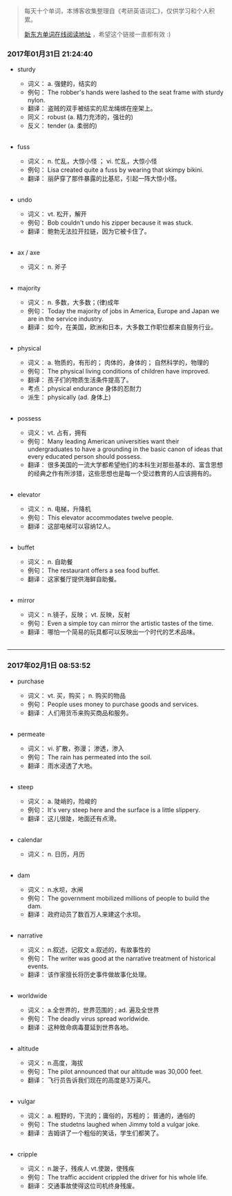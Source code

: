 > 每天十个单词，本博客收集整理自《考研英语词汇》，仅供学习和个人积累。
>
> [新东方单词在线阅读地址](http://download.dogwood.com.cn/online/kychlx/iPhone.html) ，希望这个链接一直都有效 :)

### 2017年01月31日 21:24:40

- sturdy
  * 词义：  a. 强健的，结实的
  * 例句：  The robber's hands were lashed to the seat frame with sturdy nylon.
  * 翻译：  盗贼的双手被结实的尼龙绳绑在座架上。
  * 同义：  robust (a. 精力充沛的，强壮的)
  * 反义：  tender (a. 柔弱的)
  <br>

- fuss
  * 词义：  n. 忙乱，大惊小怪 ； vi. 忙乱，大惊小怪
  * 例句：  Lisa created quite a fuss by wearing that skimpy bikini.
  * 翻译：  丽萨穿了那件暴露的比基尼，引起一阵大惊小怪。
  <br>

- undo
  * 词义：  vt. 松开，解开
  * 例句：  Bob couldn't undo his zipper because it was stuck.
  * 翻译：  鲍勃无法拉开拉链，因为它被卡住了。
  <br>

- ax / axe
  * 词义：  n. 斧子
  <br>

- majority
  * 词义：  n. 多数，大多数；(律)成年
  * 例句：  Today the majority of jobs in America, Europe and Japan we are in the service industry.
  * 翻译：  如今，在美国，欧洲和日本，大多数工作职位都来自服务行业。
  <br>

- physical
  * 词义：  a. 物质的，有形的； 肉体的，身体的； 自然科学的，物理的
  * 例句：  The physical living conditions of children have improved.
  * 翻译：  孩子们的物质生活条件提高了。
  * 考点：  physical endurance 身体的忍耐力
  * 派生：  physically (ad. 身体上)
  <br>

- possess
  * 词义：  vt. 占有，拥有
  * 例句：  Many leading American universities want their undergraduates to have a grounding in the basic canon of ideas that
            every educated person should possess.
  * 翻译：  很多美国的一流大学都希望他们的本科生对那些基本的、富含思想的经典之作有所涉猎，这些思想也是每一个受过教育的人应该拥有的。
  <br>

- elevator
  * 词义：  n. 电梯，升降机
  * 例句：  This elevator accommodates twelve people.
  * 翻译：  这部电梯可以容纳12人。
  <br>

- buffet
  * 词义：  n. 自助餐
  * 例句：  The restaurant offers a sea food buffet.
  * 翻译：  这家餐厅提供海鲜自助餐。
  <br>

- mirror
  * 词义：  n.镜子，反映； vt. 反映，反射
  * 例句：  Even a simple toy can mirror the artistic tastes of the time.
  * 翻译：  哪怕一个简易的玩具都可以反映出一个时代的艺术品味。
  <br>

---
### 2017年02月1日 08:53:52

- purchase
  * 词义：  vt. 买，购买； n. 购买的物品
  * 例句：  People uses money to purchase goods and services.
  * 翻译：  人们用货币来购买商品和服务。
  <br>

- permeate
  * 词义：  vi. 扩散，弥漫； 渗透，渗入
  * 例句：  The rain has permeated into the soil.
  * 翻译：  雨水浸透了大地。
  <br>

- steep
  * 词义：  a. 陡峭的，险峻的
  * 例句：  It's very steep here and the surface is a little slippery.
  * 翻译：  这儿很陡，地面还有点滑。
  <br>

- calendar
  * 词义：  n. 日历，月历
  <br>

- dam
  * 词义：  n.水坝，水闸
  * 例句：  The government mobilized millions of people to build the dam.
  * 翻译：  政府动员了数百万人来建这个水坝。
  <br>

- narrative
  * 词义：  n.叙述，记叙文 a.叙述的，有故事性的
  * 例句：  The writer was good at the narrative treatment of historical events.
  * 翻译：  该作家擅长将历史事件做故事化处理。
  <br>

- worldwide
  * 词义：  a.全世界的，世界范围的 ; ad. 遍及全世界
  * 例句：  The deadly virus spread worldwide.
  * 翻译：  这种致命病毒蔓延到世界各地。
  <br>

- altitude
  * 词义：  n.高度，海拔
  * 例句：  The pilot announced that our altitude was 30,000 feet.
  * 翻译：  飞行员告诉我们现在的高度是3万英尺。
  <br>

- vulgar
  * 词义：  a. 粗野的，下流的；庸俗的，苏粗的； 普通的，通俗的
  * 例句：  The studetns laughed when Jimmy told a vulgar joke.
  * 翻译：  吉姆讲了一个粗俗的笑话，学生们都笑了。
  <br>

- cripple
  * 词义：  n.跛子，残疾人 vt.使跛，使残疾
  * 例句：  The traffic accident crippled the driver for his whole life.
  * 翻译：  交通事故使得这位司机终身残废。
  <br>